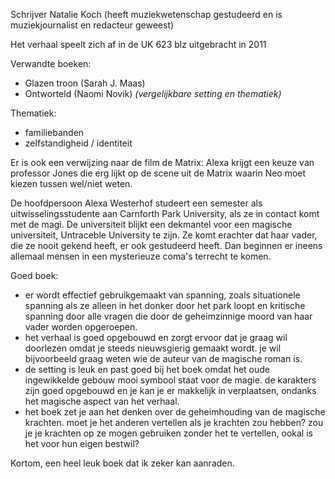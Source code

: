 Schrijver Natalie Koch (heeft muziekwetenschap gestudeerd en is muziekjournalist en redacteur geweest)

Het verhaal speelt zich af in de UK
623 blz
uitgebracht in 2011

Verwandte boeken:

- Glazen troon (Sarah J. Maas)
- Ontworteld (Naomi Novik)
  _(vergelijkbare setting en thematiek)_

Thematiek:

- familiebanden
- zelfstandigheid / identiteit

Er is ook een verwijzing naar de film de Matrix: Alexa krijgt een keuze van professor Jones die erg lijkt op de scene uit de Matrix waarin Neo moet kiezen tussen wel/niet weten.

De hoofdpersoon Alexa Westerhof studeert een semester als uitwisselingsstudente aan Carnforth Park University, als ze in contact komt met de magi. De universiteit blijkt een dekmantel voor een magische universiteit, Untraceble University te zijn. Ze komt erachter dat haar vader, die ze nooit gekend heeft, er ook gestudeerd heeft. Dan beginnen er ineens allemaal mensen in een mysterieuze coma's terrecht te komen.

Goed boek:

- er wordt effectief gebruikgemaakt van spanning, zoals situationele spanning als ze alleen in het donker door het park loopt en kritische spanning door alle vragen die door de geheimzinnige moord van haar vader worden opgeroepen.
- het verhaal is goed opgebouwd en zorgt ervoor dat je graag wil doorlezen omdat je steeds nieuwsgierig gemaakt wordt. je wil bijvoorbeeld graag weten wie de auteur van de magische roman is.
- de setting is leuk en past goed bij het boek omdat het oude ingewikkelde gebouw mooi symbool staat voor de magie. de karakters zijn goed opgebouwd en je kan je er makkelijk in verplaatsen, ondanks het magische aspect van het verhaal.
- het boek zet je aan het denken over de geheimhouding van de magische krachten. moet je het anderen vertellen als je krachten zou hebben? zou je je krachten op ze mogen gebruiken zonder het te vertellen, ookal is het voor hun eigen bestwil?

Kortom, een heel leuk boek dat ik zeker kan aanraden.
